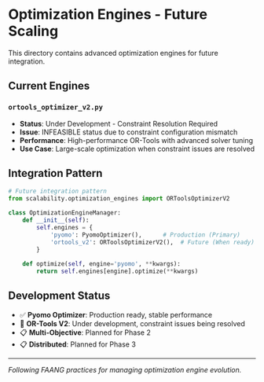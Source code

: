 # Optimization Engines - Future Scaling

This directory contains advanced optimization engines for future integration.

## Current Engines

### `ortools_optimizer_v2.py`
- **Status**: Under Development - Constraint Resolution Required
- **Issue**: INFEASIBLE status due to constraint configuration mismatch
- **Performance**: High-performance OR-Tools with advanced solver tuning
- **Use Case**: Large-scale optimization when constraint issues are resolved

## Integration Pattern

```python
# Future integration pattern
from scalability.optimization_engines import ORToolsOptimizerV2

class OptimizationEngineManager:
    def __init__(self):
        self.engines = {
            'pyomo': PyomoOptimizer(),      # Production (Primary)
            'ortools_v2': ORToolsOptimizerV2(),  # Future (When ready)
        }
    
    def optimize(self, engine='pyomo', **kwargs):
        return self.engines[engine].optimize(**kwargs)
```

## Development Status

- ✅ **Pyomo Optimizer**: Production ready, stable performance
- 🔄 **OR-Tools V2**: Under development, constraint issues being resolved
- 📋 **Multi-Objective**: Planned for Phase 2
- 📋 **Distributed**: Planned for Phase 3

---
*Following FAANG practices for managing optimization engine evolution.*